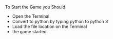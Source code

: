 To Start the Game you Should

- Open the Terminal
- Convert to python by typing python to python 3
- Load the file location on the Terminal
- the game started.
